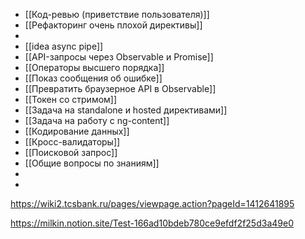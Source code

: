 - [[Код-ревью (приветствие пользователя)]]
- [[Рефакторинг очень плохой директивы]]
- 
- [[idea async pipe]]
- [[API-запросы через Observable и Promise]]
- [[Операторы высшего порядка]]
- [[Показ сообщения об ошибке]]
- [[Превратить браузерное API в Observable]]
- [[Токен со стримом]]
- [[Задача на standalone и hosted директивами]]
- [[Задача на работу с ng-content]]
- [[Кодирование данных]]
- [[Кросс-валидаторы]]
- [[Поисковой запрос]]
- [[Общие вопросы по знаниям]]
- 
- 

https://wiki2.tcsbank.ru/pages/viewpage.action?pageId=1412641895

https://milkin.notion.site/Test-166ad10bdeb780ce9efdf2f25d3a49e0
